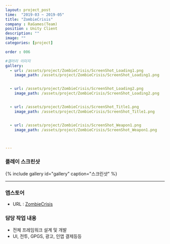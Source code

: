```yaml
---
layout: project_post
time:  "2019-03 ~ 2019-05"
title: "ZombieCrisis"
company : RaGames(Team)
position : Unity Client
description: ""
image: ""
categories: [project]

order : 006

#갤러리 이미지
gallery:
  - url: /assets/project/ZombieCrisis/ScreenShot_Loading1.png
    image_path: /assets/project/ZombieCrisis/ScreenShot_Loading1.png


  - url: /assets/project/ZombieCrisis/ScreenShot_Loading2.png
    image_path: /assets/project/ZombieCrisis/ScreenShot_Loading2.png


  - url: /assets/project/ZombieCrisis/ScreenShot_Title1.png
    image_path: /assets/project/ZombieCrisis/ScreenShot_Title1.png


  - url: /assets/project/ZombieCrisis/ScreenShot_Weapon1.png
    image_path: /assets/project/ZombieCrisis/ScreenShot_Weapon1.png



---
```


### 플레이 스크린샷   
{% include gallery id="gallery" caption="스크린샷" %}


---
### 앱스토어
 - URL : [ZombieCrisis](https://play.google.com/store/apps/details?id=com.RaGames.ZombieCrisis)

### 담당 작업 내용
 - 전체 프레임워크 설계 및 개발
  - UI, 전투, GPGS, 광고, 인앱 결제등등
